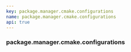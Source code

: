 ```yaml
---
key: package.manager.cmake.configurations
name: package.manager.cmake.configurations
api: true
---
```


### package.manager.cmake.configurations
